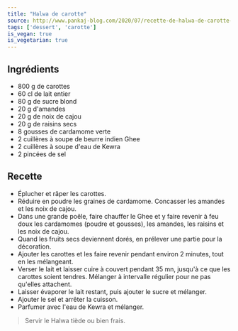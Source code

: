 ```yaml
---
title: "Halwa de carotte"
source: http://www.pankaj-blog.com/2020/07/recette-de-halwa-de-carotte-indien-en-video.html
tags: ['dessert', 'carotte']
is_vegan: true
is_vegetarian: true
---
```


## Ingrédients

- 800 g de carottes
- 60 cl de lait entier
- 80 g de sucre blond
- 20 g d'amandes
- 20 g de noix de cajou
- 20 g de raisins secs
- 8 gousses de cardamome verte
- 2 cuillères à soupe de beurre indien Ghee
- 2 cuillères à soupe d'eau de Kewra
- 2 pincées de sel

## Recette

- Éplucher et râper les carottes.
- Réduire en poudre les graines de cardamome. Concasser les amandes et les noix de cajou.
- Dans une grande poêle, faire chauffer le Ghee et y faire revenir à feu doux les cardamomes (poudre et gousses), les amandes, les raisins et les noix de cajou.
- Quand les fruits secs deviennent dorés, en prélever une partie pour la décoration.
- Ajouter les carottes et les faire revenir pendant environ 2 minutes, tout en les mélangeant.
- Verser le lait et laisser cuire à couvert pendant 35 mn, jusqu'à ce que les carottes soient tendres. Mélanger à intervalle régulier pour ne pas qu'elles attachent.
- Laisser évaporer le lait restant, puis ajouter le sucre et mélanger.
- Ajouter le sel et arrêter la cuisson.
- Parfumer avec l'eau de Kewra et mélanger.

> Servir le Halwa tiède ou bien frais.